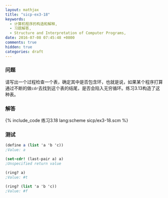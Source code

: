 ```yaml
---
layout: mathjax
title: "sicp-ex3-18"
keywords:
  - 计算机程序的构造和解释,
  - 习题解答,
  - Structure and Interpretation of Computer Programs,
date: 2016-07-08 07:45:48 +0800
comments: true
hidden: true
categories: draft
---
```


### 问题

请写出一个过程检查一个表，确定其中是否包含环，也就是说，如果某个程序打算通过不断的做`cdr`去找到这个表的结尾，是否会陷入无穷循环。练习3.13构造了这种表。

### 解答

{% include_code 练习3.18 lang:scheme sicp/ex3-18.scm %}

### 测试

``` scheme
(define a (list 'a 'b 'c))
;Value: a

(set-cdr! (last-pair a) a)
;Unspecified return value

(ring? a)
;Value: #t

(ring? (list 'a 'b 'c))
;Value: #f
```
